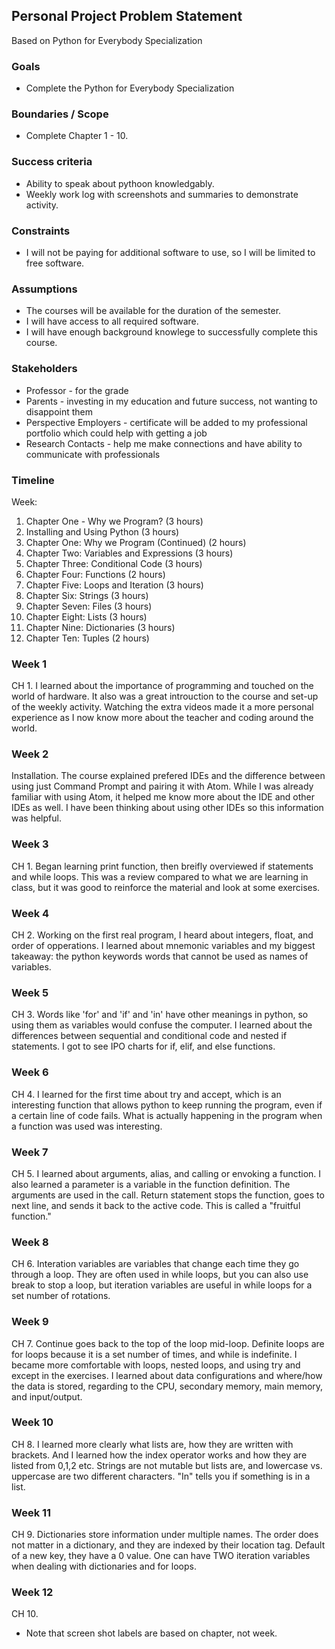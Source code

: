 ## Personal Project Problem Statement

Based on Python for Everybody Specialization

### Goals

-   Complete the Python for Everybody Specialization

### Boundaries / Scope

-   Complete Chapter 1 - 10.

### Success criteria

-   Ability to speak about pythoon knowledgably.
-   Weekly work log with screenshots and summaries to demonstrate activity.

### Constraints

-   I will not be paying for additional software to use, so I will be limited to free software.

### Assumptions

-   The courses will be available for the duration of the semester.
-   I will have access to all required software.
-   I will have enough background knowlege to successfully complete this course.

### Stakeholders

-   Professor - for the grade
-   Parents - investing in my education and future success, not wanting to disappoint them
-   Perspective Employers - certificate will be added to my professional portfolio which could help with getting a job
-   Research Contacts - help me make connections and have ability to communicate with professionals

### Timeline

Week:

  
1.  Chapter One - Why we Program? (3 hours)
2.  Installing and Using Python (3 hours)
3.  Chapter One: Why we Program (Continued) (2 hours)
4.  Chapter Two: Variables and Expressions (3 hours)
5.  Chapter Three: Conditional Code (3 hours)
6.  Chapter Four: Functions (2 hours)
7.  Chapter Five: Loops and Iteration (3 hours)
8.  Chapter Six: Strings (3 hours)
9.  Chapter Seven: Files (3 hours)
10.  Chapter Eight: Lists (3 hours)
11.  Chapter Nine: Dictionaries (3 hours)
12.  Chapter Ten: Tuples (2 hours)


### Week 1

CH 1. I learned about the importance of programming and touched on the world of hardware. It also was a great introuction to the course and set-up of the weekly activity. Watching the extra videos made it a more personal experience as I now know more about the teacher and coding around the world.

### Week 2

Installation. The course explained prefered IDEs and the difference between using just Command Prompt and pairing it with Atom. While I was already familiar with using Atom, it helped me know more about the IDE and other IDEs as well. I have been thinking about using other IDEs so this information was helpful.

### Week 3

CH 1. Began learning print function, then breifly overviewed if statements and while loops. This was a review compared to what we are learning in class, but it was good to reinforce the material and look at some exercises.

### Week 4

CH 2. Working on the first real program, I heard about integers, float, and order of opperations.
I learned about mnemonic variables and my biggest takeaway: the python keywords words that cannot be used as names of variables. 
### Week 5

CH 3. Words like 'for' and 'if' and 'in' have other meanings in python, so using them as variables would confuse the computer.
I learned about the differences between sequential and conditional code and nested if statements.  I got to see IPO charts for if, elif, and else functions. 

### Week 6

CH 4. I learned for the first time about try and accept, which is an interesting function that allows python to keep running the program, even if a certain line of code fails. What is actually happening in the program when a function was used was interesting. 

### Week 7

CH 5. I learned about arguments, alias, and calling or envoking a function. I also learned a parameter is a variable in the function definition. The arguments are used in the call. Return statement stops the function, goes to next line, and sends it back to the active code. This is called a "fruitful function."

### Week 8

CH 6. Interation variables are variables that change each time they go through a loop. They are often used in while loops, but you can also use break to stop a loop, but iteration variables are useful in while loops for a set number of rotations.

### Week 9

CH 7.  Continue goes back to the top of the loop mid-loop. Definite loops are for loops because it is a set number of times, and while is indefinite. I became more comfortable with loops, nested loops, and using try and except in the exercises. I learned about data configurations and where/how the data is stored, regarding to the CPU, secondary memory, main memory, and input/output.


### Week 10

CH 8. I learned more clearly what lists are, how they are written with brackets. And I learned how the index operator works and how they are listed from 0,1,2 etc. Strings are not mutable but lists are, and lowercase vs. uppercase are two different characters. "In" tells you if something is in a list.

### Week 11

CH 9. Dictionaries store information under multiple names. The order does not matter in a dictionary, and they are indexed by their location tag. Default of a new key, they have a 0 value. One can have TWO iteration variables when dealing with dictionaries and for loops. 

### Week 12

CH 10.


* Note that screen shot labels are based on chapter, not week.

